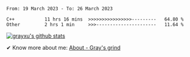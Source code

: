 <!--START_SECTION:waka-->

```text
From: 19 March 2023 - To: 26 March 2023

C++           11 hrs 16 mins  >>>>>>>>>>>>>>>>---------   64.80 %
Other         2 hrs 1 min     >>>----------------------   11.64 %
```

<!--END_SECTION:waka-->

[![grayxu's github stats](https://github-readme-stats.vercel.app/api?username=grayxu&count_private=true&show_icons=true)](https://github.com/grayxu)

✔ Know more about me: [About - Gray's grind](https://www.grayxu.cn/)

